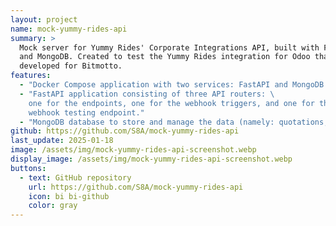 ```yaml
---
layout: project
name: mock-yummy-rides-api
summary: >
  Mock server for Yummy Rides' Corporate Integrations API, built with FastAPI
  and MongoDB. Created to test the Yummy Rides integration for Odoo that I
  developed for Bitmotto.
features:
  - "Docker Compose application with two services: FastAPI and MongoDB."
  - "FastAPI application consisting of three API routers: \
    one for the endpoints, one for the webhook triggers, and one for the \
    webhook testing endpoint."
  - "MongoDB database to store and manage the data (namely: quotations, trips, and trip service types)."
github: https://github.com/S8A/mock-yummy-rides-api
last_update: 2025-01-18
image: /assets/img/mock-yummy-rides-api-screenshot.webp
display_image: /assets/img/mock-yummy-rides-api-screenshot.webp
buttons:
  - text: GitHub repository
    url: https://github.com/S8A/mock-yummy-rides-api
    icon: bi bi-github
    color: gray
---
```

